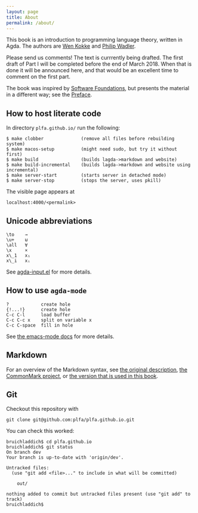 ```yaml
---
layout: page
title: About
permalink: /about/
---
```


This book is an introduction to programming language theory, written in Agda.  The authors are [Wen Kokke](https://twitter.com/wenkokke) and [Philip Wadler](https://softwarefoundations.cis.upenn.edu/).

Please send us comments!  The text is currrently being drafted. The first draft of Part I will be completed before the end of March 2018. When that is done it will be announced here, and that would be an excellent time to comment on the first part.

The book was inspired by [Software Foundations](https://softwarefoundations.cis.upenn.edu), but presents the material in a different way; see the [Preface](/Preface/).

## How to host literate code

In directory `plfa.github.io/` run the following:

    $ make clobber              (remove all files before rebuilding system)
    $ make macos-setup          (might need sudo, but try it without first)
    $ make build                (builds lagda->markdown and website)
    $ make build-incremental    (builds lagda->markdown and website using incremental)
    $ make server-start         (starts server in detached mode)
    $ make server-stop          (stops the server, uses pkill)

The visible page appears at

    localhost:4000/<permalink>

## Unicode abbreviations


    \to    →
    \u+    ⊎
    \all   ∀
    \x     ×
    x\_1   x₁
    x\_i   xᵢ

See [agda-input.el](https://github.com/agda/agda/blob/master/src/data/emacs-mode/agda-input.el#L194) for more details.

## How to use `agda-mode`

    ?            create hole
    {!...!}      create hole
    C-c C-l      load buffer
    C-c C-c x    split on variable x 
    C-c C-space  fill in hole

See [the emacs-mode docs](http://agda.readthedocs.io/en/latest/tools/emacs-mode.html) for more details.

## Markdown

For an overview of the Markdown syntax, see [the original description](https://daringfireball.net/projects/markdown/syntax), [the CommonMark project](https://spec.commonmark.org/0.28/), or [the version that is used in this book](https://kramdown.gettalong.org/syntax.html).


## Git

Checkout this repository with

    git clone git@github.com:plfa/plfa.github.io.git

You can check this worked:

    bruichladdich$ cd plfa.github.io
	bruichladdich$ git status
	On branch dev
	Your branch is up-to-date with 'origin/dev'.

	Untracked files:
	  (use "git add <file>..." to include in what will be committed)

		out/

	nothing added to commit but untracked files present (use "git add" to track)
	bruichladdich$ 
